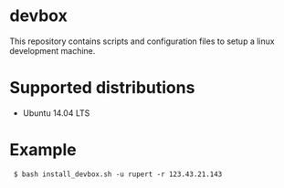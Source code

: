 # devbox
This repository contains scripts and configuration files to setup a linux development machine.

# Supported distributions
* Ubuntu 14.04 LTS

# Example
```
 $ bash install_devbox.sh -u rupert -r 123.43.21.143
```
